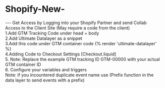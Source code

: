 # Shopify-New-
--- Get Access by Logging into your Shopify Partner and send Collab Access to the Client Site (May require a code from the client)<br>
1.Add GTM Tracking Code under head + body <br>
2.Add Ultimate Datalayer as a snippet<br> 
3.Add this code under GTM container code {% render 'ultimate-datalayer' %} <br>
4.Adding Code to Checkout Settings [Checkout.liquid] <br>
5. Note: Replace the example GTM tracking ID GTM-00000 with your actual GTM container ID<br>
6. Configure your variables and triggers<br>
Note: if you incountered duplicate event name use (Prefix function in the data layer to send events with a prefix) 

